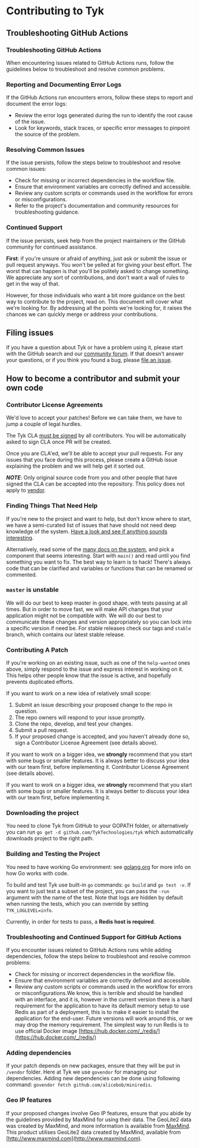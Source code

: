 # Contributing to Tyk

  ## Troubleshooting GitHub Actions
  ### Troubleshooting GitHub Actions

When encountering issues related to GitHub Actions runs, follow the guidelines below to troubleshoot and resolve common problems.

  ### Reporting and Documenting Error Logs
  If the GitHub Actions run encounters errors, follow these steps to report and document the error logs:
  - Review the error logs generated during the run to identify the root cause of the issue.
  - Look for keywords, stack traces, or specific error messages to pinpoint the source of the problem.

  ### Resolving Common Issues
  If the issue persists, follow the steps below to troubleshoot and resolve common issues:
  - Check for missing or incorrect dependencies in the workflow file.
  - Ensure that environment variables are correctly defined and accessible.
  - Review any custom scripts or commands used in the workflow for errors or misconfigurations.
  - Refer to the project's documentation and community resources for troubleshooting guidance.

  ### Continued Support
  If the issue persists, seek help from the project maintainers or the GitHub community for continued assistance.

**First**: if you're unsure or afraid of anything, just ask or submit the issue or pull request anyways. You won't be yelled at for giving your best effort. The worst that can happen is that you'll be politely asked to change something. We appreciate any sort of contributions, and don't want a wall of rules to get in the way of that.

However, for those individuals who want a bit more guidance on the best way to contribute to the project, read on. This document will cover what we're looking for. By addressing all the points we're looking for, it raises the chances we can quickly merge or address your contributions.

## Filing issues

If you have a question about Tyk or have a problem using it, please
start with the GitHub search and our [community forum](https://community.tyk.io). If that doesn't answer your questions, or if you think you found a bug, please [file an
issue](https://github.com/TykTechnologies/tyk/issues/new).

## How to become a contributor and submit your own code

### Contributor License Agreements

We'd love to accept your patches! Before we can take them, we have to jump a couple of legal hurdles.

The Tyk CLA [must be signed](https://github.com/TykTechnologies/tyk/blob/master/CLA.md) by all contributors. You will be automatically asked to sign CLA once PR will be created.

Once you are CLA'ed, we'll be able to accept your pull requests. For any issues that you face during this process, please create a GitHub issue explaining the problem and we will help get it sorted out.

***NOTE***: Only original source code from you and other people that have
signed the CLA can be accepted into the repository. This policy does not
apply to [vendor](vendor/).

### Finding Things That Need Help

If you're new to the project and want to help, but don't know where to start,
we have a semi-curated list of issues that have should not need deep knowledge
of the system.  [Have a look and see if anything sounds
interesting](https://github.com/TykTechnologies/tyk/issues?q=is%3Aopen+is%3Aissue+label%3Ahelp-wanted).

Alternatively, read some of the [many docs on the system](https://tyk.io/docs/getting-started/), and pick a component that seems
interesting.  Start with `main()` and read
until you find something you want to fix.  The best way to learn is to hack!
There's always code that can be clarified and variables or functions that can
be renamed or commented.

### `master` is unstable

We will do our best to keep master in good shape, with tests passing at all times. But in order to move fast, we will make API changes that your application might not be compatible with. We will do our best to communicate these changes and version appropriately so you can lock into a specific version if need be. For stable releases check our tags and `stable` branch, which contains our latest stable release.


### Contributing A Patch

If you're working on an existing issue, such as one of the `help-wanted` ones
above, simply respond to the issue and express interest in working on it.  This
helps other people know that the issue is active, and hopefully prevents
duplicated efforts.

If you want to work on a new idea of relatively small scope:

1. Submit an issue describing your proposed change to the repo in question.
1. The repo owners will respond to your issue promptly.
1. Clone the repo, develop, and test your changes.
1. Submit a pull request.
1. If your proposed change is accepted, and you haven't already done so, sign a
   Contributor License Agreement (see details above).

If you want to work on a bigger idea, we **strongly** recommend that you start with
some bugs or smaller features. It is always better to discuss your idea with our team first, before implementing it.
   Contributor License Agreement (see details above).

If you want to work on a bigger idea, we **strongly** recommend that you start with
some bugs or smaller features. It is always better to discuss your idea with our team first, before implementing it.

### Downloading the project
You need to clone Tyk from GitHub to your GOPATH folder, or alternatively you can run `go get -d github.com/TykTechnologies/tyk` which automatically downloads project to the right path.

### Building and Testing the Project
You need to have working Go environment: see [golang.org](https://golang.org/doc/code.html) for more info on how Go works with code.

To build and test Tyk use built-in `go` commands: `go build` and `go test -v`. If you want to just test a subset of the project, you can pass the `-run` argument with the name of the test. Note that logs are hidden by default when running the tests, which you can override by setting `TYK_LOGLEVEL=info`.

Currently, in order for tests to pass, a **Redis host is required**. 

### Troubleshooting and Continued Support for GitHub Actions

If you encounter issues related to GitHub Actions runs while adding dependencies, follow the steps below to troubleshoot and resolve common problems:
- Check for missing or incorrect dependencies in the workflow file.
- Ensure that environment variables are correctly defined and accessible.
- Review any custom scripts or commands used in the workflow for errors or misconfigurations.We know, this is terrible and should be handled with an interface, and it is, however in the current version there is a hard requirement for the application to have its default memory setup to use Redis as part of a deployment, this is to make it easier to install the application for the end-user. Future versions will work around this, or we may drop the memory requirement. The simplest way to run Redis is to use official Docker image [https://hub.docker.com/_/redis/](https://hub.docker.com/_/redis/)

### Adding dependencies

If your patch depends on new packages, ensure that they will be put in `/vendor` folder. Here at Tyk we use `govendor` for managing our dependencies. Adding new dependencies can be done using following command: `govendor fetch github.com/alicebob/miniredis`.

### Geo IP features

If your proposed changes involve Geo IP features, ensure that you abide by the guidelines provided by MaxMind for using their data. The GeoLite2 data was created by MaxMind, and more information is available from [MaxMind](http://www.maxmind.com).
This product utilises GeoLite2 data created by MaxMind, available from [http://www.maxmind.com](http://www.maxmind.com).
